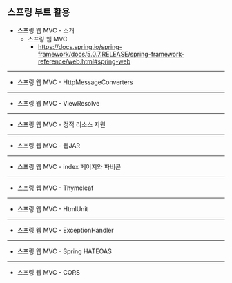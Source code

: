 ## **스프링 부트 활용**
  * 스프링 웹 MVC - 소개
    * 스프링 웹 MVC
      * https://docs.spring.io/spring-framework/docs/5.0.7.RELEASE/spring-framework-reference/web.html#spring-web
***
  * 스프링 웹 MVC - HttpMessageConverters
***
  * 스프링 웹 MVC - ViewResolve
***
  * 스프링 웹 MVC - 정적 리소스 지원
***
  * 스프링 웹 MVC - 웹JAR
***
  * 스프링 웹 MVC - index 페이지와 파비콘
***
  * 스프링 웹 MVC - Thymeleaf
***
  * 스프링 웹 MVC - HtmlUnit
***
  * 스프링 웹 MVC - ExceptionHandler
***
  * 스프링 웹 MVC - Spring HATEOAS
***
  * 스프링 웹 MVC - CORS

